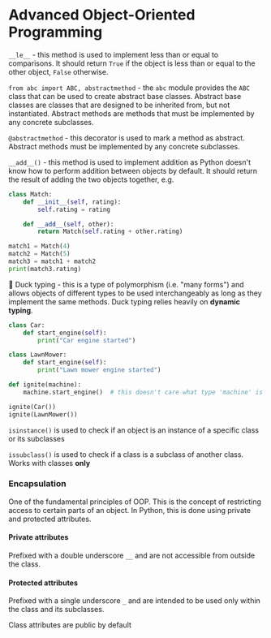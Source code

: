 # Advanced Object-Oriented Programming

`__le__` - this method is used to implement less than or equal to comparisons. It should return `True` if the object is less than or equal to the other object, `False` otherwise.

`from abc import ABC, abstractmethod` - the `abc` module provides the `ABC` class that can be used to create abstract base classes. Abstract base classes are classes that are designed to be inherited from, but not instantiated. Abstract methods are methods that must be implemented by any concrete subclasses.

`@abstractmethod` - this decorator is used to mark a method as abstract. Abstract methods must be implemented by any concrete subclasses.

`__add__()` - this method is used to implement addition as Python doesn't know how to perform addition between objects by default. It should return the result of adding the two objects together, e.g.
```python
class Match:
    def __init__(self, rating):
        self.rating = rating

    def __add__(self, other):
        return Match(self.rating + other.rating)

match1 = Match(4)
match2 = Match(5)
match3 = match1 + match2
print(match3.rating)
```

:duck: Duck typing - this is a type of polymorphism (i.e. "many forms") and allows objects of different types to be used interchangeably as long as they implement the same methods. Duck typing relies heavily on **dynamic typing**.
```python
class Car:
    def start_engine(self):
        print("Car engine started")

class LawnMower:
    def start_engine(self):
        print("Lawn mower engine started")

def ignite(machine):
    machine.start_engine()  # this doesn't care what type 'machine' is

ignite(Car())
ignite(LawnMower())
```

`isinstance()` is used to check if an object is an instance of a specific class or its subclasses

`issubclass()` is used to check if a class is a subclass of another class. Works with classes **only**

### Encapsulation
One of the fundamental principles of OOP. This is the concept of restricting access to certain parts of an object. In Python, this is done using private and protected attributes. 
#### Private attributes 
Prefixed with a double underscore `__` and are not accessible from outside the class. 
#### Protected attributes 
Prefixed with a single underscore `_` and are intended to be used only within the class and its subclasses.

Class attributes are public by default